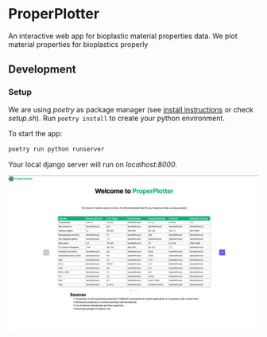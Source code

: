 # ProperPlotter
 An interactive web app for bioplastic material properties data. We plot material properties for bioplastics properly

## Development

### Setup

We are using *poetry* as package manager (see [install instructions](https://python-poetry.org/docs/#installation) or check *setup.sh*). 
Run `poetry install` to create your python environment.

To start the app:
```python
poetry run python runserver
```

Your local django server will run on *localhost:8000*.

<img src="homepage.png"/>